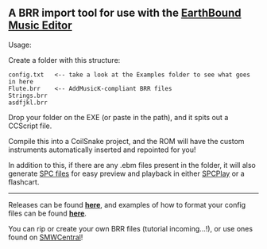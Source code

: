 ## A BRR import tool for use with the [EarthBound Music Editor](https://github.com/PKHackers/ebmused/releases)

Usage:

Create a folder with this structure:
```
config.txt   <-- take a look at the Examples folder to see what goes in here
Flute.brr    <-- AddMusicK-compliant BRR files
Strings.brr
asdfjkl.brr
```

Drop your folder on the EXE (or paste in the path), and it spits out a CCScript file.

Compile this into a CoilSnake project, and the ROM will have the custom instruments automatically inserted and repointed for you!

In addition to this, if there are any .ebm files present in the folder, it will also generate [SPC files](http://www.vgmpf.com/Wiki/index.php?title=SPC) for easy preview and playback in either [SPCPlay](https://github.com/dgrfactory/spcplay/releases) or a flashcart.

* * *

Releases can be found [**here**](https://github.com/vince94/EarthBound-Instrument-Packer/releases), and examples of how to format your config files can be found [**here**](https://github.com/vince94/EarthBound-Instrument-Packer/tree/master/EBInstPack/Examples).

You can rip or create your own BRR files (tutorial incoming...!), or use ones found on [SMWCentral](https://www.smwcentral.net/?p=section&s=brrsamples)!